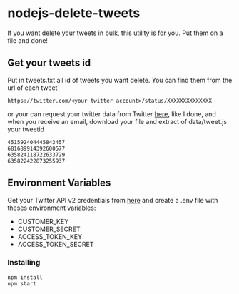 # nodejs-delete-tweets
If you want delete your tweets in bulk, this utility is for you. Put them on a file and done!

## Get your tweets id
Put in tweets.txt all id of tweets you want delete. You can find them from the url of each tweet
```
https://twitter.com/<your twitter account>/status/XXXXXXXXXXXXXX
```
or your can request your twitter data from Twitter [here](https://twitter.com/settings/your_twitter_data), like I done, and when you receive an email, download your file and extract of data/tweet.js your tweetid
```
451592404445843457
681689914392600577
635824118722633729
635822422873255937
```
## Environment Variables
Get your Twitter API v2 credentials from [here](https://developer.twitter.com/en/apply-for-access) and create a .env file with theses environment variables:
- CUSTOMER_KEY
- CUSTOMER_SECRET
- ACCESS_TOKEN_KEY
- ACCESS_TOKEN_SECRET

### Installing
```
npm install
npm start
```